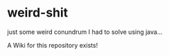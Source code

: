 # weird-shit
just some weird conundrum I had to solve using java...

A Wiki for this repository exists!
